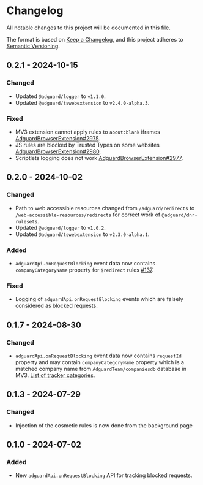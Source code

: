 # Changelog

All notable changes to this project will be documented in this file.

The format is based on [Keep a Changelog](https://keepachangelog.com/en/1.0.0/),
and this project adheres to [Semantic Versioning](https://semver.org/spec/v2.0.0.html).

## 0.2.1 - 2024-10-15

### Changed

- Updated `@adguard/logger` to `v1.1.0`.
- Updated `@adguard/tswebextension` to `v2.4.0-alpha.3`.

### Fixed

- MV3 extension cannot apply rules to `about:blank` iframes [AdguardBrowserExtension#2975].
- JS rules are blocked by Trusted Types on some websites [AdguardBrowserExtension#2980].
- Scriptlets logging does not work [AdguardBrowserExtension#2977].

[AdguardBrowserExtension#2975]: https://github.com/AdguardTeam/AdguardBrowserExtension/issues/2975
[AdguardBrowserExtension#2977]: https://github.com/AdguardTeam/AdguardBrowserExtension/issues/2977
[AdguardBrowserExtension#2980]: https://github.com/AdguardTeam/AdguardBrowserExtension/issues/2980

## 0.2.0 - 2024-10-02

### Changed

- Path to web accessible resources changed from `/adguard/redirects` to
  `/web-accessible-resources/redirects` for correct work of `@adguard/dnr-rulesets`.
- Updated `@adguard/logger` to `v1.0.2`.
- Updated `@adguard/tswebextension` to `v2.3.0-alpha.1`.

### Added

- `adguardApi.onRequestBlocking` event data now contains `companyCategoryName` property for `$redirect` rules [#137].

### Fixed

- Logging of `adguardApi.onRequestBlocking` events which are falsely considered as blocked requests.

[#137]: https://github.com/AdguardTeam/tsurlfilter/issues/137

## 0.1.7 - 2024-08-30

### Changed

- `adguardApi.onRequestBlocking` event data now contains `requestId` property
  and may contain `companyCategoryName` property which is a matched company name
  from `AdguardTeam/companiesdb` database in MV3.
  [List of tracker categories].

[List of tracker categories]: https://github.com/AdguardTeam/companiesdb/blob/main/README.md#tracker-categories

## 0.1.3 - 2024-07-29

### Changed

- Injection of the cosmetic rules is now done from the background page


## 0.1.0 - 2024-07-02

### Added

- New `adguardApi.onRequestBlocking` API for tracking blocked requests.
